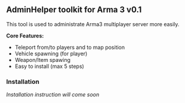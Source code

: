 ## AdminHelper toolkit for Arma 3 v0.1

This tool is used to administrate Arma3 multiplayer server more easily.

**Core Features:**

- Teleport from/to players and to map position
- Vehicle spawning (for player)
- Weapon/Item spawing
- Easy to install (max 5 steps)

### Installation

*Installation instruction will come soon*
